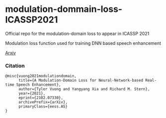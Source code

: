 # modulation-dommain-loss-ICASSP2021

Official repo for the modulation-domain loss to appear in ICASSP 2021

Modulation loss function used for training DNN based speech enhancement

[Arxiv](https://arxiv.org/pdf/2102.07330.pdf)

### Citation

```
@misc{vuong2021modulationdomain,
      title={A Modulation-Domain Loss for Neural-Network-based Real-time Speech Enhancement}, 
      author={Tyler Vuong and Yangyang Xia and Richard M. Stern},
      year={2021},
      eprint={2102.07330},
      archivePrefix={arXiv},
      primaryClass={eess.AS}
}

```
